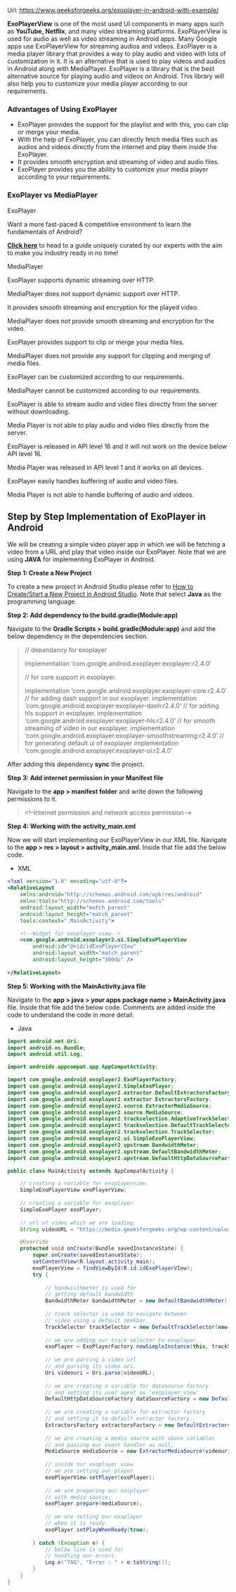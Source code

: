 Url: https://www.geeksforgeeks.org/exoplayer-in-android-with-example/

**ExoPlayerView** is one of the most used UI components in many apps such as **YouTube, Netflix**, and many video streaming platforms. ExoPlayerView is used for audio as well as video streaming in Android apps. Many Google apps use ExoPlayerView for streaming audios and videos. ExoPlayer is a media player library that provides a way to play audio and video with lots of customization in it. It is an alternative that is used to play videos and audios in Android along with MediaPlayer. ExoPlayer is a library that is the best alternative source for playing audio and videos on Android. This library will also help you to customize your media player according to our requirements. 

### Advantages of Using ExoPlayer

-   ExoPlayer provides the support for the playlist and with this, you can clip or merge your media.
-   With the help of ExoPlayer, you can directly fetch media files such as audios and videos directly from the internet and play them inside the ExoPlayer.
-   It provides smooth encryption and streaming of video and audio files.
-   ExoPlayer provides you the ability to customize your media player according to your requirements.

### ExoPlayer vs MediaPlayer 

ExoPlayer

Want a more fast-paced & competitive environment to learn the fundamentals of Android?

[**Click here**](https://practice.geeksforgeeks.org/courses/fundamentals-android-dev?utm_source=GeeksforGeeks&utm_medium=Text&utm_campaign=GFG_Article_Bottom_Text_Android) to head to a guide uniquely curated by our experts with the aim to make you industry ready in no time!

MediaPlayer

ExoPlayer supports dynamic streaming over HTTP.

MediaPlayer does not support dynamic support over HTTP. 

It provides smooth streaming and encryption for the played video. 

MediaPlayer does not provide smooth streaming and encryption for the video.

ExoPlayer provides support to clip or merge your media files. 

MediaPlayer does not provide any support for clipping and merging of media files. 

ExoPlayer can be customized according to our requirements. 

MediaPlayer cannot be customized according to our requirements. 

ExoPlayer is able to stream audio and video files directly from the server without downloading. 

Media Player is not able to play audio and video files directly from the server. 

ExoPlayer is released in API level 16 and it will not work on the device below API level 16.

Media Player was released in API level 1 and it works on all devices. 

ExoPlayer easily handles buffering of audio and video files. 

Media Player is not able to handle buffering of audio and videos.

## Step by Step Implementation of ExoPlayer in Android

We will be creating a simple video player app in which we will be fetching a video from a URL and play that video inside our ExoPlayer. Note that we are using **JAVA** for implementing ExoPlayer in Android. 

  

  

**Step 1: Create a New Project**

To create a new project in Android Studio please refer to [How to Create/Start a New Project in Android Studio](https://www.geeksforgeeks.org/android-how-to-create-start-a-new-project-in-android-studio/). Note that select **Java** as the programming language.

**Step 2: Add dependency to the build.gradle(Module:app)**

Navigate to the **Gradle Scripts > build.gradle(Module:app)** and add the below dependency in the dependencies section. 

> // dependancy for exoplayer
> 
> implementation ‘com.google.android.exoplayer:exoplayer:r2.4.0’
> 
> // for core support in exoplayer.
> 
> implementation ‘com.google.android.exoplayer:exoplayer-core:r2.4.0’
> // for adding dash support in our exoplayer.
> implementation ‘com.google.android.exoplayer:exoplayer-dash:r2.4.0’
> // for adding hls support in exoplayer.
> implementation ‘com.google.android.exoplayer:exoplayer-hls:r2.4.0’
> // for smooth streaming of video in our exoplayer.
> implementation ‘com.google.android.exoplayer:exoplayer-smoothstreaming:r2.4.0’
> // for generating default ui of exoplayer
> implementation ‘com.google.android.exoplayer:exoplayer-ui:r2.4.0’

After adding this dependency **sync** the project.

**Step 3: Add internet permission in your Manifest file**

Navigate to the **app > manifest folder** and write down the following permissions to it. 

> <!–Internet permission and network access permission–>
> <uses-permission android:name=”android.permission.INTERNET”/>
> <uses-permission android:name=”android.permission.ACCESS_NETWORK_STATE”/>

**Step 4: Working with the activity_main.xml**

Now we will start implementing our ExoPlayerView in our XML file. Navigate to the **app > res > layout > activity_main.xml**. Inside that file add the below code.

-   XML

```xml
<?xml version="1.0" encoding="utf-8"?>
<RelativeLayout
	xmlns:android="http://schemas.android.com/apk/res/android"
	xmlns:tools="http://schemas.android.com/tools"
	android:layout_width="match_parent"
	android:layout_height="match_parent"
	tools:context=".MainActivity">

	<!--Widget for exoplayer view-->
	<com.google.android.exoplayer2.ui.SimpleExoPlayerView
		android:id="@+id/idExoPlayerVIew"
		android:layout_width="match_parent"
		android:layout_height="500dp" />
	
</RelativeLayout>
```

**Step 5: Working with the MainActivity.java file**

Navigate to the **app > java > your apps package name > MainActivity.java** file. Inside that file add the below code. Comments are added inside the code to understand the code in more detail.

-   Java

```java
import android.net.Uri;
import android.os.Bundle;
import android.util.Log;

import androidx.appcompat.app.AppCompatActivity;

import com.google.android.exoplayer2.ExoPlayerFactory;
import com.google.android.exoplayer2.SimpleExoPlayer;
import com.google.android.exoplayer2.extractor.DefaultExtractorsFactory;
import com.google.android.exoplayer2.extractor.ExtractorsFactory;
import com.google.android.exoplayer2.source.ExtractorMediaSource;
import com.google.android.exoplayer2.source.MediaSource;
import com.google.android.exoplayer2.trackselection.AdaptiveTrackSelection;
import com.google.android.exoplayer2.trackselection.DefaultTrackSelector;
import com.google.android.exoplayer2.trackselection.TrackSelector;
import com.google.android.exoplayer2.ui.SimpleExoPlayerView;
import com.google.android.exoplayer2.upstream.BandwidthMeter;
import com.google.android.exoplayer2.upstream.DefaultBandwidthMeter;
import com.google.android.exoplayer2.upstream.DefaultHttpDataSourceFactory;

public class MainActivity extends AppCompatActivity {

	// creating a variable for exoplayerview.
	SimpleExoPlayerView exoPlayerView;
	
	// creating a variable for exoplayer
	SimpleExoPlayer exoPlayer;
	
	// url of video which we are loading.
	String videoURL = "https://media.geeksforgeeks.org/wp-content/uploads/20201217163353/Screenrecorder-2020-12-17-16-32-03-350.mp4";

	@Override
	protected void onCreate(Bundle savedInstanceState) {
		super.onCreate(savedInstanceState);
		setContentView(R.layout.activity_main);
		exoPlayerView = findViewById(R.id.idExoPlayerVIew);
		try {
			
			// bandwisthmeter is used for
			// getting default bandwidth
			BandwidthMeter bandwidthMeter = new DefaultBandwidthMeter();
			
			// track selector is used to navigate between
			// video using a default seekbar.
			TrackSelector trackSelector = new DefaultTrackSelector(new AdaptiveTrackSelection.Factory(bandwidthMeter));
			
			// we are adding our track selector to exoplayer.
			exoPlayer = ExoPlayerFactory.newSimpleInstance(this, trackSelector);
			
			// we are parsing a video url
			// and parsing its video uri.
			Uri videouri = Uri.parse(videoURL);
			
			// we are creating a variable for datasource factory
			// and setting its user agent as 'exoplayer_view'
			DefaultHttpDataSourceFactory dataSourceFactory = new DefaultHttpDataSourceFactory("exoplayer_video");
			
			// we are creating a variable for extractor factory
			// and setting it to default extractor factory.
			ExtractorsFactory extractorsFactory = new DefaultExtractorsFactory();
			
			// we are creating a media source with above variables
			// and passing our event handler as null,
			MediaSource mediaSource = new ExtractorMediaSource(videouri, dataSourceFactory, extractorsFactory, null, null);
			
			// inside our exoplayer view
			// we are setting our player
			exoPlayerView.setPlayer(exoPlayer);
			
			// we are preparing our exoplayer
			// with media source.
			exoPlayer.prepare(mediaSource);
			
			// we are setting our exoplayer
			// when it is ready.
			exoPlayer.setPlayWhenReady(true);
			
		} catch (Exception e) {
			// below line is used for
			// handling our errors.
			Log.e("TAG", "Error : " + e.toString());
		}
	}
}
```
